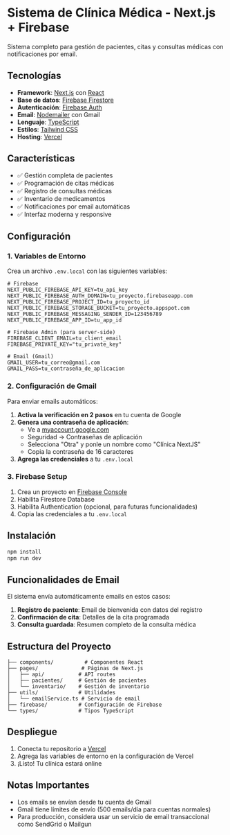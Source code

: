 # Sistema de Clínica Médica - Next.js + Firebase

Sistema completo para gestión de pacientes, citas y consultas médicas con notificaciones por email.

## Tecnologías

- **Framework**: [Next.js](https://nextjs.org/) con [React](https://reactjs.org)
- **Base de datos**: [Firebase Firestore](https://firebase.google.com/)
- **Autenticación**: [Firebase Auth](https://firebase.google.com/docs/auth)
- **Email**: [Nodemailer](https://nodemailer.com/) con Gmail
- **Lenguaje**: [TypeScript](https://www.typescriptlang.org/)
- **Estilos**: [Tailwind CSS](https://tailwindcss.com/)
- **Hosting**: [Vercel](https://vercel.com/)

## Características

- ✅ Gestión completa de pacientes
- ✅ Programación de citas médicas
- ✅ Registro de consultas médicas
- ✅ Inventario de medicamentos
- ✅ Notificaciones por email automáticas
- ✅ Interfaz moderna y responsive

## Configuración

### 1. Variables de Entorno

Crea un archivo `.env.local` con las siguientes variables:

```env
# Firebase
NEXT_PUBLIC_FIREBASE_API_KEY=tu_api_key
NEXT_PUBLIC_FIREBASE_AUTH_DOMAIN=tu_proyecto.firebaseapp.com
NEXT_PUBLIC_FIREBASE_PROJECT_ID=tu_proyecto_id
NEXT_PUBLIC_FIREBASE_STORAGE_BUCKET=tu_proyecto.appspot.com
NEXT_PUBLIC_FIREBASE_MESSAGING_SENDER_ID=123456789
NEXT_PUBLIC_FIREBASE_APP_ID=tu_app_id

# Firebase Admin (para server-side)
FIREBASE_CLIENT_EMAIL=tu_client_email
FIREBASE_PRIVATE_KEY="tu_private_key"

# Email (Gmail)
GMAIL_USER=tu_correo@gmail.com
GMAIL_PASS=tu_contraseña_de_aplicacion
```

### 2. Configuración de Gmail

Para enviar emails automáticos:

1. **Activa la verificación en 2 pasos** en tu cuenta de Google
2. **Genera una contraseña de aplicación**:
   - Ve a [myaccount.google.com](https://myaccount.google.com/)
   - Seguridad → Contraseñas de aplicación
   - Selecciona "Otra" y ponle un nombre como "Clínica NextJS"
   - Copia la contraseña de 16 caracteres
3. **Agrega las credenciales** a tu `.env.local`

### 3. Firebase Setup

1. Crea un proyecto en [Firebase Console](https://console.firebase.google.com)
2. Habilita Firestore Database
3. Habilita Authentication (opcional, para futuras funcionalidades)
4. Copia las credenciales a tu `.env.local`

## Instalación

```bash
npm install
npm run dev
```

## Funcionalidades de Email

El sistema envía automáticamente emails en estos casos:

1. **Registro de paciente**: Email de bienvenida con datos del registro
2. **Confirmación de cita**: Detalles de la cita programada
3. **Consulta guardada**: Resumen completo de la consulta médica

## Estructura del Proyecto

```
├── components/          # Componentes React
├── pages/              # Páginas de Next.js
│   ├── api/           # API routes
│   ├── pacientes/     # Gestión de pacientes
│   └── inventario/    # Gestión de inventario
├── utils/             # Utilidades
│   └── emailService.ts # Servicio de email
├── firebase/          # Configuración de Firebase
└── types/             # Tipos TypeScript
```

## Despliegue

1. Conecta tu repositorio a [Vercel](https://vercel.com)
2. Agrega las variables de entorno en la configuración de Vercel
3. ¡Listo! Tu clínica estará online

## Notas Importantes

- Los emails se envían desde tu cuenta de Gmail
- Gmail tiene límites de envío (500 emails/día para cuentas normales)
- Para producción, considera usar un servicio de email transaccional como SendGrid o Mailgun 